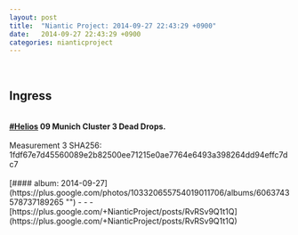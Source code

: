 ```yaml
---
layout: post
title:  "Niantic Project: 2014-09-27 22:43:29 +0900"
date:   2014-09-27 22:43:29 +0900
categories: nianticproject
---
```

<div class="shared"><br /><h2>Ingress</h2><br /><b><a rel="nofollow" class="ot-hashtag" href="https://plus.google.com/s/%23Helios">#Helios</a></b><b> 09 Munich Cluster 3 Dead Drops.</b><br /><br />Measurement 3 SHA256: 1fdf67e7d45560089e2b82500ee71215e0ae7764e6493a398264dd94effc7dc7<br /><br /></div>
[#### album: 2014-09-27](https://plus.google.com/photos/103320655754019011706/albums/6063743578737189265 "")
- - -
[https://plus.google.com/+NianticProject/posts/RvRSv9Q1t1Q](https://plus.google.com/+NianticProject/posts/RvRSv9Q1t1Q)
